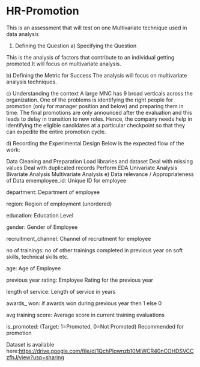 # HR-Promotion
This is an assessment that will test on one Multivariate technique used in  data analysis

1. Defining the Question
a) Specifying the Question

This is the analysis of factors that contribute to an individual getting promoted.It will focus on multivariate analysis.

b) Defining the Metric for Success
The analysis will focus on multivariate analysis techniques.

c) Understanding the context
A large MNC has 9 broad verticals across the organization. One of the problems is identifying the right people for promotion (only for manager position and below) and preparing them in time. The final promotions are only announced after the evaluation and this leads to delay in transition to new roles. Hence, the company needs help in identifying the eligible candidates at a particular checkpoint so that they can expedite the entire promotion cycle.

d) Recording the Experimental Design
Below is the expected flow of the work:

Data Cleaning and Preparation
Load libraries and dataset
Deal with missing values
Deal with duplicated records
Perform EDA
Univariate Analysis
Bivariate Analysis
Multivariate Analysis
e) Data relevance / Appropriateness of Data
ememployee_id: Unique ID for employee

department: Department of employee

region: Region of employment (unordered)

education: Education Level

gender: Gender of Employee

recruitment_channel: Channel of recruitment for employee

no of trainings: no of other trainings completed in previous year on soft skills, technical skills etc.

age: Age of Employee

previous year rating: Employee Rating for the previous year

length of service: Length of service in years

awards_ won: if awards won during previous year then 1 else 0

avg training score: Average score in current training evaluations

is_promoted: (Target: 1=Promoted, 0=Not Promoted) Recommended for promotion

Dataset is available here:https://drive.google.com/file/d/1QchPIownzb10MlWCR40nCOHDSVCCzfhJ/view?usp=sharing
